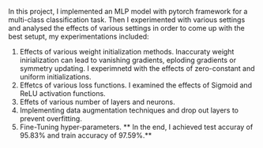 In this project, I implemented an MLP model with pytorch framework for a multi-class classification task. Then I experimented with various settings and analysed the effects of various settings in order to come up with the best setupt, my experimentations included:
1. Effects of various weight initialization methods. Inaccuraty weight inirialization can lead to vanishing gradients, eploding gradients or symmetry updating. I experimnetd with the effects of zero-constant and uniform initializations.
2. Effetcs of various loss functions. I examined the effects of Sigmoid and ReLU activation functions.
3. Effets of various number of layers and neurons.
4. Implementing data augmentation techniques and drop out layers to prevent overfitting.
5. Fine-Tuning hyper-parameters.
** In the end, I achieved test accuray of 95.83% and train accuracy of 97.59%.**
